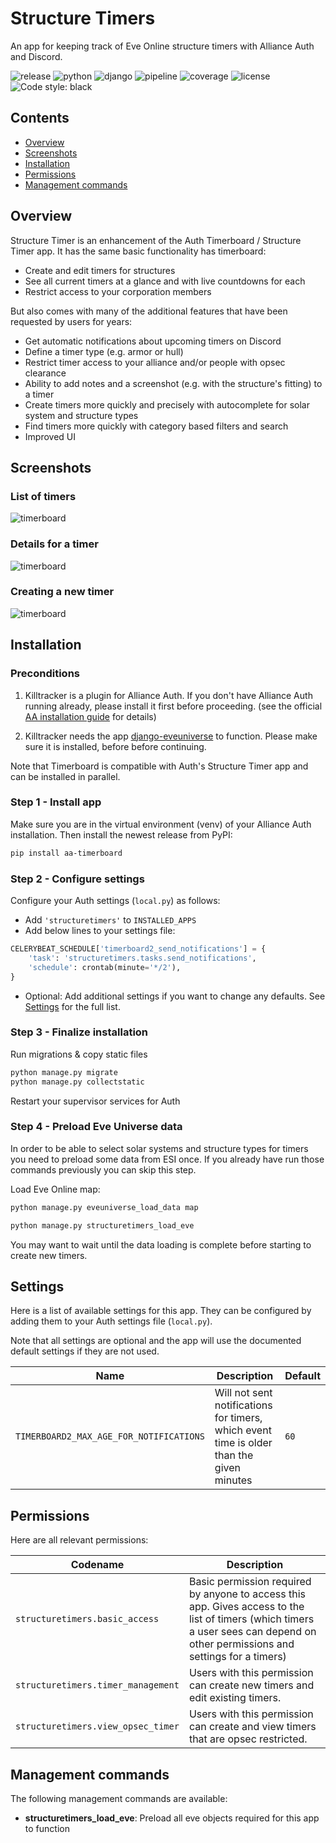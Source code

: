 # Structure Timers

An app for keeping track of Eve Online structure timers with Alliance Auth and Discord.

![release](https://img.shields.io/pypi/v/aa-timerboard?label=release) ![python](https://img.shields.io/pypi/pyversions/aa-timerboard) ![django](https://img.shields.io/pypi/djversions/aa-timerboard?label=django) ![pipeline](https://gitlab.com/ErikKalkoken/aa-timerboard/badges/master/pipeline.svg) ![coverage](https://gitlab.com/ErikKalkoken/aa-timerboard/badges/master/coverage.svg) ![license](https://img.shields.io/badge/license-MIT-green) ![Code style: black](https://img.shields.io/badge/code%20style-black-000000.svg)

## Contents

- [Overview](#overview)
- [Screenshots](#screenshots)
- [Installation](#installation)
- [Permissions](#permissions)
- [Management commands](#management-commands)

## Overview

Structure Timer is an enhancement of the Auth Timerboard / Structure Timer app. It has the same basic functionality has timerboard:

- Create and edit timers for structures
- See all current timers at a glance and with live countdowns for each
- Restrict access to your corporation members

But also comes with many of the additional features that have been requested by users for years:

- Get automatic notifications about upcoming timers on Discord
- Define a timer type (e.g. armor or hull)
- Restrict timer access to your alliance and/or people with opsec clearance
- Ability to add notes and a screenshot (e.g. with the structure's fitting) to a timer
- Create timers more quickly and precisely with autocomplete for solar system and structure types
- Find timers more quickly with category based filters and search
- Improved UI

## Screenshots

### List of timers

![timerboard](https://i.imgur.com/LXsvyvY.png)

### Details for a timer

![timerboard](https://i.imgur.com/ZEbl2Vc.png)

### Creating a new timer

![timerboard](https://i.imgur.com/LPCEQNr.png)

## Installation

### Preconditions

1. Killtracker is a plugin for Alliance Auth. If you don't have Alliance Auth running already, please install it first before proceeding. (see the official [AA installation guide](https://allianceauth.readthedocs.io/en/latest/installation/auth/allianceauth/) for details)

2. Killtracker needs the app [django-eveuniverse](https://gitlab.com/ErikKalkoken/django-eveuniverse) to function. Please make sure it is installed, before before continuing.

Note that Timerboard is compatible with Auth's Structure Timer app and can be installed in parallel.

### Step 1 - Install app

Make sure you are in the virtual environment (venv) of your Alliance Auth installation. Then install the newest release from PyPI:

```bash
pip install aa-timerboard
```

### Step 2 - Configure settings

Configure your Auth settings (`local.py`) as follows:

- Add `'structuretimers'` to `INSTALLED_APPS`
- Add below lines to your settings file:

```python
CELERYBEAT_SCHEDULE['timerboard2_send_notifications'] = {
    'task': 'structuretimers.tasks.send_notifications',
    'schedule': crontab(minute='*/2'),
}
```

- Optional: Add additional settings if you want to change any defaults. See [Settings](#settings) for the full list.

### Step 3 - Finalize installation

Run migrations & copy static files

```bash
python manage.py migrate
python manage.py collectstatic
```

Restart your supervisor services for Auth

### Step 4 - Preload Eve Universe data

In order to be able to select solar systems and structure types for timers you need to preload some data from ESI once. If you already have run those commands previously you can skip this step.

Load Eve Online map:

```bash
python manage.py eveuniverse_load_data map
```

```bash
python manage.py structuretimers_load_eve
```

You may want to wait until the data loading is complete before starting to create new timers.

## Settings

Here is a list of available settings for this app. They can be configured by adding them to your Auth settings file (`local.py`).

Note that all settings are optional and the app will use the documented default settings if they are not used.

Name | Description | Default
-- | -- | --
`TIMERBOARD2_MAX_AGE_FOR_NOTIFICATIONS`| Will not sent notifications for timers, which event time is older than the given minutes | `60`

## Permissions

Here are all relevant permissions:

Codename | Description
-- | --
`structuretimers.basic_access` | Basic permission required by anyone to access this app. Gives access to the list of timers (which timers a user sees can depend on other permissions and settings for a timers)
`structuretimers.timer_management` | Users with this permission can create new timers and edit existing timers.
`structuretimers.view_opsec_timer` | Users with this permission can create and view timers that are opsec restricted.

## Management commands

The following management commands are available:

- **structuretimers_load_eve**: Preload all eve objects required for this app to function
